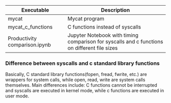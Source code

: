 

| Executable | Description |
| ----------- | ----------- |
| mycat | Mycat program |
| mycat_c_functions| C functions instead of syscalls |
| Productivity comparison.ipynb| Jupyter Notebook with timing comparison for syscalls and c functions on different file sizes|


### Difference between syscalls and c standard library functions

Basically, C standard library functions(fopen, fread, fwrite, etc.) are wrappers for system calls, while open, read, 
write are system calls themselves. Main differences include: C functions cannot be interrupted and
syscalls are executed in kernel mode, while c functions are executed in user mode. 